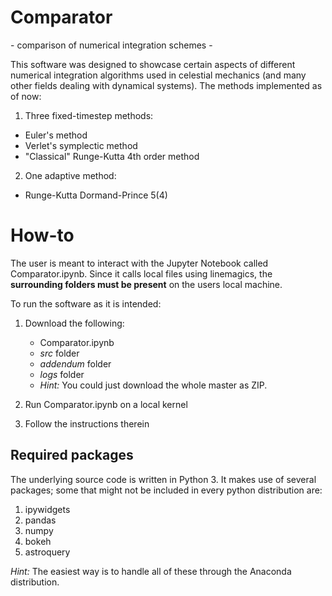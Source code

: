 # Comparator
\- comparison of numerical integration schemes -

This software was designed to showcase certain aspects of different numerical integration algorithms used in celestial mechanics (and many other fields dealing with dynamical systems). The methods implemented as of now:

1. Three fixed-timestep methods:
  * Euler's method
  * Verlet's symplectic method
  * "Classical" Runge-Kutta 4th order method
2. One adaptive method:
  * Runge-Kutta Dormand-Prince 5(4)

# How-to

The user is meant to interact with the Jupyter Notebook called Comparator.ipynb. Since it calls local files using linemagics, the **surrounding folders must be present** on the users local machine.

To run the software as it is intended:

1. Download the following:
   * Comparator.ipynb
   * *src* folder
   * *addendum* folder
   * *logs* folder
   * *Hint:* You could just download the whole master as ZIP.
   
1. Run Comparator.ipynb on a local kernel
1. Follow the instructions therein

## Required packages
The underlying source code is written in Python 3. It makes use of several packages; some that might not be included in every python distribution are:

1. ipywidgets
1. pandas
1. numpy
1. bokeh
1. astroquery

*Hint:* The easiest way is to handle all of these through the Anaconda distribution.
